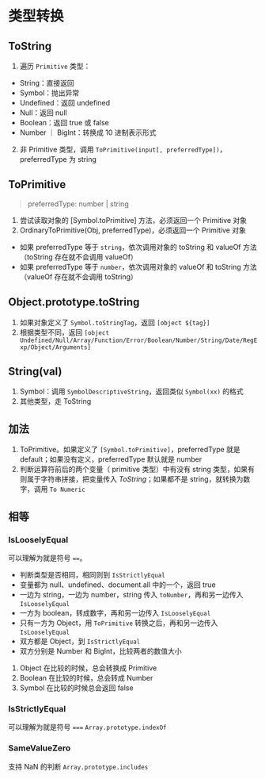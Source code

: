 # 类型转换 

## ToString
1. 遍历 `Primitive` 类型：
- String：直接返回
- Symbol：抛出异常
- Undefined：返回 undefined
- Null：返回 null
- Boolean：返回 true 或 false
- Number ｜ BigInt：转换成 10 进制表示形式
2. 非 Primitive 类型，调用 `ToPrimitive(input[, preferredType])`，preferredType 为 string

## ToPrimitive
> preferredType: number | string
1. 尝试读取对象的 [Symbol.toPrimitive] 方法，必须返回一个 Primitive 对象
2. OrdinaryToPrimitive(Obj, preferredType)，必须返回一个 Primitive 对象
  - 如果 preferredType 等于 `string`，依次调用对象的 toString 和 valueOf 方法（toString 存在就不会调用 valueOf）
  - 如果 preferredType 等于 `number`，依次调用对象的 valueOf 和 toString 方法（valueOf 存在就不会调用 toString）

## Object.prototype.toString
1. 如果对象定义了 `Symbol.toStringTag`，返回 `[object ${tag}]`
2. 根据类型不同，返回 `[object Undefined/Null/Array/Function/Error/Boolean/Number/String/Date/RegExp/Object/Arguments]`

## String(val)
1. Symbol：调用 `SymbolDescriptiveString`，返回类似 `Symbol(xx)` 的格式
2. 其他类型，走 ToString

## 加法
1. ToPrimitive。如果定义了 `[Symbol.toPrimitive]`，preferredType 就是 default；如果没有定义，preferredType 默认就是 number
2. 判断运算符前后的两个变量（ primitive 类型）中有没有 string 类型，如果有则属于字符串拼接，把变量传入 *ToString*；如果都不是 string，就转换为数字，调用 `To Numeric`


## 相等
### IsLooselyEqual
可以理解为就是符号 `==`。
- 判断类型是否相同，相同则到 `IsStrictlyEqual`
- 变量都为 null、undefined、document.all 中的一个，返回 true
- 一边为 string，一边为 number，string 传入 `toNumber`，再和另一边传入 `IsLooselyEqual`
- 一方为 boolean，转成数字，再和另一边传入 `IsLooselyEqual`
- 只有一方为 Object，用 `ToPrimitive` 转换之后，再和另一边传入 `IsLooselyEqual`
- 双方都是 Object，到 `IsStrictlyEqual`
- 双方分别是 Number 和 BigInt，比较两者的数值大小

1. Object 在比较的时候，总会转换成 Primitive
2. Boolean 在比较的时候，总会转成 Number
3. Symbol 在比较的时候总会返回 false

### IsStrictlyEqual
可以理解为就是符号 `===`
`Array.prototype.indexOf`

### SameValueZero
支持 NaN 的判断
`Array.prototype.includes`
